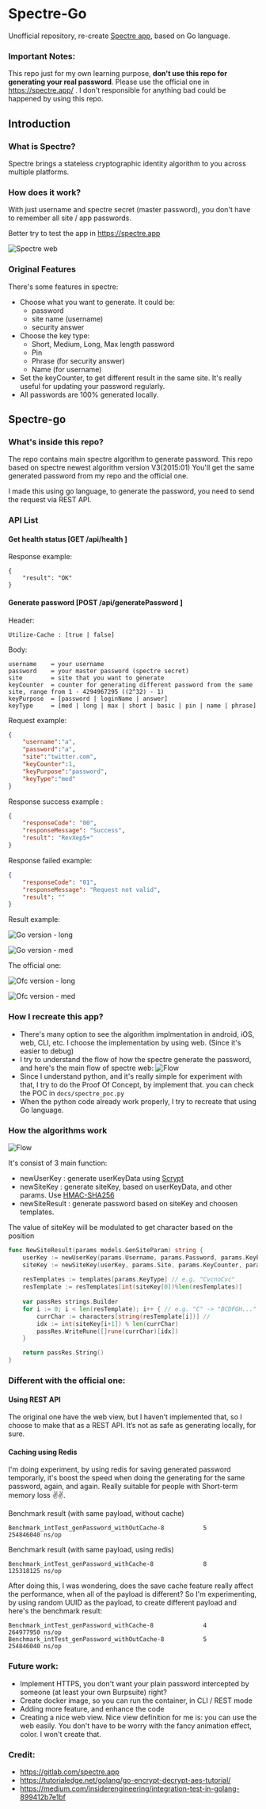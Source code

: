# Spectre-Go
Unofficial repository, re-create  [Spectre app](https://spectre.app/), based on Go language.

### Important Notes:
This repo just for my own learning purpose, **don't use this repo for generating your real password**. 
Please use the official one in https://spectre.app/ . I don't responsible for anything bad could be happened by using this repo.

## Introduction
### What is Spectre?
Spectre brings a stateless cryptographic identity algorithm to you across multiple platforms.

### How does it work?
With just username and spectre secret (master password), you don't have to remember all site / app passwords.

Better try to test the app in https://spectre.app

![Spectre web](docs/spectre-demo.gif)


### Original Features
There's some features in spectre:

- Choose what you want to generate. It could be:
  - password
  - site name (username)
  - security answer
- Choose the key type: 
  - Short, Medium, Long, Max length password
  - Pin
  - Phrase (for security answer)
  - Name (for username)
- Set the keyCounter, to get different result in the same site. It's really useful for updating your password regularly.
- All passwords are 100% generated locally.


## Spectre-go 

### What's inside this repo?

The repo contains main spectre algorithm to generate password. This repo based on spectre newest algorithm version V3(2015:01)
You'll get the same generated password from my repo and the official one.

I made this using go language, to generate the password, you need to send the request via REST API.

### API List

#### Get health status [GET /api/health ]

Response example:
```
{
    "result": "OK"
}
```


#### Generate password [POST /api/generatePassword ]

Header:
```
Utilize-Cache : [true | false]
```

Body:

```
username    = your username
password    = your master password (spectre secret)
site        = site that you want to generate
keyCounter  = counter for generating different password from the same site, range from 1 - 4294967295 ((2^32) - 1)
keyPurpose  = [password | loginName | answer]
keyType     = [med | long | max | short | basic | pin | name | phrase]
```



Request example:
```json
{
    "username":"a", 
    "password":"a", 
    "site":"twitter.com", 
    "keyCounter":1,
    "keyPurpose":"password",
    "keyType":"med"
}
```

Response success example :

```json
{
    "responseCode": "00", 
    "responseMessage": "Success",
    "result": "RevXep5+"
}
```

Response failed example:
```json
{
    "responseCode": "01",
    "responseMessage": "Request not valid",
    "result": ""
}
```

Result example:

![Go version - long](docs/long-go.png)

![Go version - med](docs/med-go.png)

The official one:

![Ofc version - long](docs/long-web.png)

![Ofc version - med](docs/med-web.png)

### How I recreate this app?
- There's many option to see the algorithm implmentation in android, iOS, web, CLI, etc. I choose the implementation by using web. (Since it's easier to debug)
- I try to understand the flow of how the spectre generate the password, and here's the main flow of spectre web:
![Flow](docs/main-spectre-flow.png)
- Since I understand python, and it's really simple for experiment with that, I try to do the Proof Of Concept, by implement that. you can check the POC in `docs/spectre_poc.py`
- When the python code already work properly, I try to recreate that using Go language. 

### How the algorithms work
![Flow](docs/simple-flow.png)

It's consist of 3 main function:
- newUserKey : generate userKeyData using [Scrypt](https://en.wikipedia.org/wiki/Scrypt)
- newSiteKey : generate siteKey, based on userKeyData, and other params. Use [HMAC-SHA256](https://en.wikipedia.org/wiki/HMAC)
- newSiteResult : generate password based on siteKey and choosen templates.

The value of siteKey will be modulated to get character based on the position 

```go
func NewSiteResult(params models.GenSiteParam) string {
	userKey := newUserKey(params.Username, params.Password, params.KeyPurpose)
	siteKey := newSiteKey(userKey, params.Site, params.KeyCounter, params.KeyPurpose, "")
	
	resTemplates := templates[params.KeyType] // e.g. "CvcnoCvc"
	resTemplate := resTemplates[int(siteKey[0])%len(resTemplates)]
	
	var passRes strings.Builder
	for i := 0; i < len(resTemplate); i++ { // e.g. "C" -> "BCDFGH..." (Consonant template)
		currChar := characters[string(resTemplate[i])] // 
		idx := int(siteKey[i+1]) % len(currChar)
		passRes.WriteRune([]rune(currChar)[idx])
	}

	return passRes.String()
}
```
### Different with the official one:
#### Using REST API
The original one have the web view, but I haven’t implemented that, so I choose to make that as a REST API. It’s not as safe as generating locally, for sure.

#### Caching using Redis
I'm doing experiment, by using redis for saving generated password temporarly, 
it's boost the speed when doing the generating for the same password, again, and again. Really suitable for people with Short-term memory loss ✌️✌️. 

Benchmark result (with same payload, without cache)
```
Benchmark_intTest_genPassword_withOutCache-8           5         254846040 ns/op
```
Benchmark result (with same payload, using redis)
```
Benchmark_intTest_genPassword_withCache-8              8         125318125 ns/op
```

After doing this, I was wondering, does the save cache feature really affect the performance, when all of the payload is different? So I'm experimenting, by using random UUID as the payload, to create different payload and here's the benchmark result:
```
Benchmark_intTest_genPassword_withCache-8              4         264977950 ns/op
Benchmark_intTest_genPassword_withOutCache-8           5         254846040 ns/op

```


### Future work:
- Implement HTTPS, you don't want your plain password intercepted by someone (at least your own Burpsuite) right? 
- Create docker image, so you can run the container, in CLI / REST mode
- Adding more feature, and enhance the code
- Creating a nice web view. Nice view definition for me is: you can use the web easily. You don't have to be worry with the fancy animation effect, color. I won't create that. 

### Credit:
- https://gitlab.com/spectre.app
- https://tutorialedge.net/golang/go-encrypt-decrypt-aes-tutorial/
- https://medium.com/insiderengineering/integration-test-in-golang-899412b7e1bf